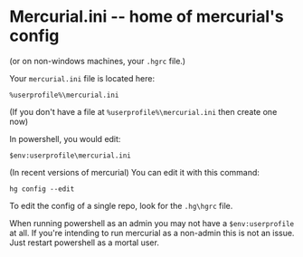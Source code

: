 ﻿# Mercurial.ini -- home of mercurial's config

(or on non-windows machines, your `.hgrc` file.)

Your `mercurial.ini` file is located here:

    %userprofile%\mercurial.ini

(If you don't have a file at `%userprofile%\mercurial.ini` then create one now)

In powershell, you would edit:

    $env:userprofile\mercurial.ini

(In recent versions of mercurial) You can edit it with this command:

	hg config --edit

To edit the config of a single repo, look for the `.hg\hgrc` file.

When running powershell as an admin you may not have a `$env:userprofile` at all. If you're intending to run mercurial as a non-admin this is not an issue. Just restart powershell as a mortal user.
